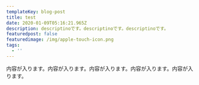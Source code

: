 ```yaml
---
templateKey: blog-post
title: test
date: 2020-01-09T05:16:21.965Z
description: descriptinoです。descriptinoです。descriptinoです。
featuredpost: false
featuredimage: /img/apple-touch-icon.png
tags:
  - ''
---
```

内容が入ります。内容が入ります。内容が入ります。内容が入ります。内容が入ります。
